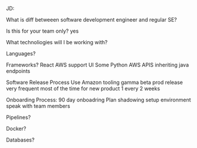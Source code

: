 JD:

What is diff betweeen software development engineer and regular SE?



Is this for your team only?
    yes

What technoliogies will I be working with?

Languages?

Frameworks?
    React
    AWS support UI 
    Some Python
    AWS APIS
    inheriting java endpoints

Software Release Process
    Use Amazon tooling gamma beta prod
    release very frequent most of the time
    for new product 1 every 2 weeks

Onboarding Process:
    90 day onboadring Plan
    shadowing
    setup environment
    speak with team members
    

Pipelines?

Docker?

Databases?



